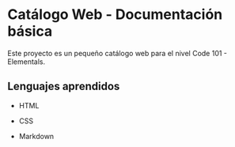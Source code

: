 # Catálogo Web - Documentación básica

Este proyecto es un pequeño catálogo web para el nivel Code 101 - Elementals.

## Lenguajes aprendidos

- HTML

- CSS

- Markdown